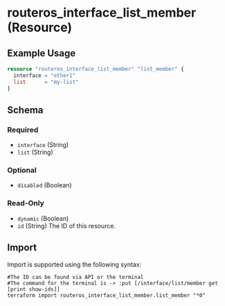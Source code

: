 # routeros_interface_list_member (Resource)


## Example Usage
```terraform
resource "routeros_interface_list_member" "list_member" {
  interface = "ether1"
  list      = "my-list"
}
```

<!-- schema generated by tfplugindocs -->
## Schema

### Required

- `interface` (String)
- `list` (String)

### Optional

- `disabled` (Boolean)

### Read-Only

- `dynamic` (Boolean)
- `id` (String) The ID of this resource.

## Import
Import is supported using the following syntax:
```shell
#The ID can be found via API or the terminal
#The command for the terminal is -> :put [/interface/list/member get [print show-ids]]
terraform import routeros_interface_list_member.list_member "*0"
```
